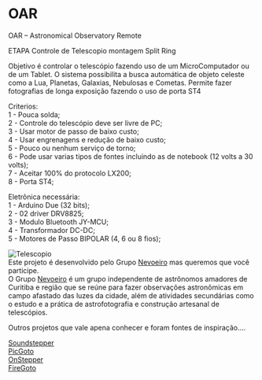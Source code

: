 # OAR
OAR – Astronomical Observatory Remote

ETAPA Controle de Telescopio montagem Split Ring

Objetivo é controlar o telescópio fazendo uso de um MicroComputador ou de um Tablet. O sistema possibilita a busca automática de objeto celeste como a Lua, Planetas, Galaxias, Nebulosas e Cometas. Permite fazer fotografias de longa exposição fazendo o uso de porta ST4

Criterios:<br>
1 - Pouca solda;<br>
2 - Controle do telescópio deve ser livre de PC;<br>
3 - Usar motor de passo de baixo custo;<br>
4 - Usar engrenagens e redução de baixo custo;<br>
5 - Pouco ou nenhum serviço de torno;<br>
6 - Pode usar varias tipos de fontes incluindo as de notebook (12 volts a 30 volts);<br>
7 - Aceitar  100% do protocolo LX200;<br>
8 - Porta ST4;<br>


Eletrônica necessária:<br>
1 - Arduino Due (32 bits);<br>
2 - 02 driver DRV8825;<br>
3 - Modulo Bluetooth JY-MCU;<br>
4 - Transformador DC-DC;<br>
5 - Motores de Passo BIPOLAR (4, 6 ou 8 fios);<br>

<img src="http://nevoeiro.org/wp-content/uploads/2015/09/teke.png" alt="Telescopio" >

<br>
Este projeto é desenvolvido pelo Grupo 
<a href=http://nevoeiro.org/blog/archives/1290 target=&quot;_blank&quot;><span class="link">Nevoeiro</span></a> mas queremos que você participe.<br>
O Grupo <a href=http://nevoeiro.org target=&quot;_blank&quot;><span class="link">Nevoeiro</span></a> é um grupo independente de astrônomos amadores de Curitiba e região que se reúne para fazer observações astronômicas em campo afastado das luzes da cidade, além de atividades secundárias como o estudo e a prática de astrofotografia e construção artesanal de telescópios.



Outros projetos que vale apena conhecer e foram fontes de inspiração....

<a href=http://soundstepper.sourceforge.net target=&quot;_blank&quot;><span class="link">Soundstepper</span></a><br>
<a href=https://sites.google.com/site/picgoto target=&quot;_blank&quot;><span class="link">PicGoto</span></a><br>
<a href=http://www.stellarjourney.com target=&quot;_blank&quot;><span class="link">OnStepper</span></a><br>
<a href=http://www.astronomoamador.com.br/arduino-controle-de-telescopio target=&quot;_blank&quot;><span class="link">FireGoto</span></a><br>





